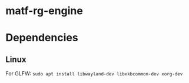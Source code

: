 # matf-rg-engine


# Dependencies

## Linux

For GLFW: `sudo apt install libwayland-dev libxkbcommon-dev xorg-dev`